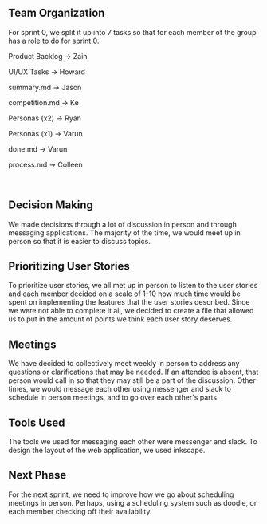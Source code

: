 ## Team Organization

For sprint 0, we split it up into 7 tasks so that for each member of the group has a role to do for sprint 0.

Product Backlog -> Zain

UI/UX Tasks -> Howard

summary.md -> Jason

competition.md -> Ke

Personas (x2) -> Ryan

Personas (x1) -> Varun

done.md -> Varun

process.md -> Colleen

  
## Decision Making

We made decisions through a lot of discussion in person and through messaging applications. The majority of the time, we would meet up in person so that it is easier to discuss topics.

## Prioritizing User Stories

To prioritize user stories, we all met up in person to listen to the user stories and each member decided on a scale of 1-10 how much time would be spent on implementing the features that the user stories described. Since we were not able to complete it all, we decided to create a file that allowed us to put in the amount of points we think each user story deserves.

## Meetings

We have decided to collectively meet weekly in person to address any questions or clarifications that may be needed. If an attendee is absent, that person would call in so that they may still be a part of the discussion. Other times, we would message each other using messenger and slack to schedule in person meetings, and to go over each other's parts.

## Tools Used

The tools we used for messaging each other were messenger and slack. To design the layout of the web application, we used inkscape.

## Next Phase

For the next sprint, we need to improve how we go about scheduling meetings in person. Perhaps, using a scheduling system such as doodle, or each member checking off their availability. 

